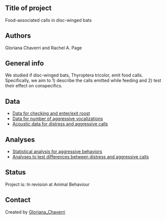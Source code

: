 ## Title of project
Food-associated calls in disc-winged bats

## Authors
Gloriana Chaverri and Rachel A. Page

## General info
We studied if disc-winged bats, Thyroptera tricolor, emit food calls. Specifically, we aim to 1) describe the calls emitted while feeding and 2) test their effect on conspecifics. 

## Data
* [Data for checking and enter/exit roost](data1.csv)
* [Data for number of aggressive vocalizations](data2.csv)
* [Acoustic data for distress and aggressive calls](Vocal_analysis.csv)

## Analyses

* [Statistical analysis for aggressive behaviors](Analysis.R)
* [Analyses to test differences between distress and aggressive calls](Vocal_analysis.R)

## Status
Project is: In revision at Animal Behaviour

## Contact
Created by [Gloriana_Chaverri](batcr.com/)
